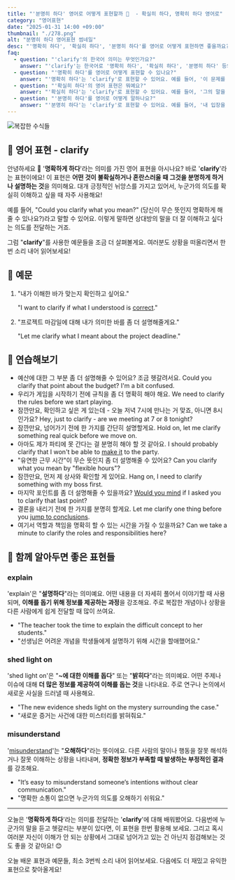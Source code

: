```yaml
---
title: "'분명히 하다' 영어로 어떻게 표현할까 🎯  - 확실히 하다, 명확히 하다 영어로"
category: "영어표현"
date: "2025-01-31 14:00 +09:00"
thumbnail: "./278.png"
alt: "분명히 하다 영어표현 썸네일"
desc: "'명확히 하다', '확실히 하다', '분명히 하다'를 영어로 어떻게 표현하면 좋을까요? '이 문제를 명확히 해줘'는 어떤 식으로 말할 수 있을까요? '그의 말을 확실히 하고 싶어'는 어떻게 표현할 수 있을까요? '내 입장을 분명히 하고 싶어'는 영어로 어떻게 말할 수 있을까요? 이러한 표현을 영어로 배우는 법을 알아봅시다. 다양한 예문을 통해서 연습하고 본인의 표현으로 만들어 보세요."
faq:
  - question: "'clarify'의 한국어 의미는 무엇인가요?"
    answer: "'clarify'는 한국어로 '명확히 하다', '확실히 하다', '분명히 하다' 등의 의미를 가지고 있어요."
  - question: "'명확히 하다'를 영어로 어떻게 표현할 수 있나요?"
    answer: "'명확히 하다'는 'clarify'로 표현할 수 있어요. 예를 들어, '이 문제를 명확히 해줘'는 'Please clarify this issue'로 말할 수 있죠."
  - question: "'확실히 하다'의 영어 표현은 뭐예요?"
    answer: "'확실히 하다'는 'clarify'로 표현할 수 있어요. 예를 들어, '그의 말을 확실히 하고 싶어'는 'I want to clarify what he said'로 말할 수 있어요."
  - question: "'분명히 하다'를 영어로 어떻게 말하나요?"
    answer: "'분명히 하다'는 'clarify'로 표현할 수 있어요. 예를 들어, '내 입장을 분명히 하고 싶어'는 'I want to clarify my position'으로 표현할 수 있답니다."
---
```


![복잡한 수식들](./278-1.jpg)

## 🌟 영어 표현 - clarify

안녕하세요 👋 '**명확하게 하다**'라는 의미를 가진 영어 표현을 아시나요? 바로 '**clarify**'라는 표현이에요! 이 표현은 **어떤 것이 불확실하거나 혼란스러울 때 그것을 분명하게 하거나 설명하는 것**을 의미해요. 대개 긍정적인 뉘앙스를 가지고 있어서, 누군가의 의도를 확실히 이해하고 싶을 때 자주 사용해요!

예를 들어, "Could you clarify what you mean?" (당신이 무슨 뜻인지 명확하게 해줄 수 있나요?)라고 말할 수 있어요. 이렇게 말하면 상대방의 말을 더 잘 이해하고 싶다는 의도를 전달하는 거죠.

그럼 "**clarify**"를 사용한 예문들을 조금 더 살펴볼게요. 여러분도 상황을 떠올리면서 한 번 소리 내어 읽어보세요!

## 📖 예문

1. "내가 이해한 바가 맞는지 확인하고 싶어요."

   "I want to clarify if what I understood is [correct](/blog/in-english/288.correct/)."

2. "프로젝트 마감일에 대해 내가 의미한 바를 좀 더 설명해줄게요."

   "Let me clarify what I meant about the project deadline."

## 💬 연습해보기

<ul data-interactive-list>
  <li data-interactive-item>
    <span data-toggler>예산에 대한 그 부분 좀 더 설명해줄 수 있어요? 조금 헷갈려서요.</span>
    <span data-answer>Could you clarify that point about the budget? I'm a bit confused.</span>
  </li>
  <li data-interactive-item>
    <span data-toggler>우리가 게임을 시작하기 전에 규칙을 좀 더 명확히 해야 해요.</span>
    <span data-answer>We need to clarify the rules before we start playing.</span>
  </li>
  <li data-interactive-item>
    <span data-toggler>잠깐만요, 확인하고 싶은 게 있는데 - 오늘 저녁 7시에 만나는 거 맞죠, 아니면 8시인가요?</span>
    <span data-answer>Hey, just to clarify - are we meeting at 7 or 8 tonight?</span>
  </li>
  <li data-interactive-item>
    <span data-toggler>잠깐만요, 넘어가기 전에 한 가지를 간단히 설명할게요.</span>
    <span data-answer>Hold on, let me clarify something real quick before we move on.</span>
  </li>
  <li data-interactive-item>
    <span data-toggler>아마도 제가 파티에 못 간다는 걸 분명히 해야 할 것 같아요.</span>
    <span data-answer>I should probably clarify that I won't be able to <a href="/blog/in-english/244.make-it/">make it</a> to the party.</span>
  </li>
  <li data-interactive-item>
    <span data-toggler>"유연한 근무 시간"이 무슨 뜻인지 좀 더 설명해줄 수 있어요?</span>
    <span data-answer>Can you clarify what you mean by "flexible hours"?</span>
  </li>
  <li data-interactive-item>
    <span data-toggler>잠깐만요, 먼저 제 상사와 확인할 게 있어요.</span>
    <span data-answer>Hang on, I need to clarify something with my boss first.</span>
  </li>
  <li data-interactive-item>
    <span data-toggler>마지막 포인트를 좀 더 설명해줄 수 있을까요?</span>
    <span data-answer><a href="/blog/in-english/028.would-you-mind/">Would you mind</a> if I asked you to clarify that last point?</span>
  </li>
  <li data-interactive-item>
    <span data-toggler>결론을 내리기 전에 한 가지를 분명히 할게요.</span>
    <span data-answer>Let me clarify one thing before you <a href="/blog/in-english/203.jump-to-conclusions/">jump to conclusions</a>.</span>
  </li>
  <li data-interactive-item>
    <span data-toggler>여기서 역할과 책임을 명확히 할 수 있는 시간을 가질 수 있을까요?</span>
    <span data-answer>Can we take a minute to clarify the roles and responsibilities here?</span>
  </li>
</ul>

## 🤝 함께 알아두면 좋은 표현들

### explain

'explain'은 "**설명하다**"라는 의미예요. 어떤 내용을 더 자세히 풀어서 이야기할 때 사용되며, **이해를 돕기 위해 정보를 제공하는 과정**을 강조해요. 주로 복잡한 개념이나 상황을 다른 사람에게 쉽게 전달할 때 많이 쓰여요.

- "The teacher took the time to explain the difficult concept to her students."
- "선생님은 어려운 개념을 학생들에게 설명하기 위해 시간을 할애했어요."

### shed light on

'shed light on'은 "**~에 대한 이해를 돕다**" 또는 "**밝히다**"라는 의미예요. 어떤 주제나 이슈에 대해 **더 많은 정보를 제공하여 이해를 돕는 것**을 나타내요. 주로 연구나 논의에서 새로운 사실을 드러낼 때 사용해요.

- "The new evidence sheds light on the mystery surrounding the case."
- "새로운 증거는 사건에 대한 미스터리를 밝혀줘요."

### misunderstand

'[misunderstand](/blog/in-english/165.misunderstand/)'는 "**오해하다**"라는 뜻이에요. 다른 사람의 말이나 행동을 잘못 해석하거나 잘못 이해하는 상황을 나타내며, **정확한 정보가 부족할 때 발생하는 부정적인 결과**를 강조해요.

- "It’s easy to misunderstand someone’s intentions without clear communication."
- "명확한 소통이 없으면 누군가의 의도를 오해하기 쉬워요."

---

오늘은 '**명확하게 하다**'라는 의미를 전달하는 '**clarify**'에 대해 배워봤어요. 다음번에 누군가의 말을 듣고 헷갈리는 부분이 있다면, 이 표현을 한번 활용해 보세요. 그리고 혹시 여러분 자신이 이해가 안 되는 상황에서 그대로 넘어가고 있는 건 아닌지 점검해보는 것도 좋을 것 같아요! 😊

오늘 배운 표현과 예문들, 최소 3번씩 소리 내어 읽어보세요. 다음에도 더 재밌고 유익한 표현으로 찾아올게요!
